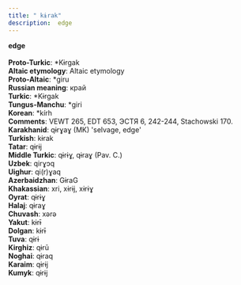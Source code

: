 ```yaml
---
title: " kɨrak"
description:  edge
---
```

<p data-pagefind-weight="0.5">
<strong> edge</strong><br><br>
<strong>Proto-Turkic</strong>:  *Kɨrgak<br>
<strong>Altaic etymology</strong>:  Altaic etymology<br>
<strong> Proto-Altaic</strong>:  *giru<br>
<strong>Russian meaning</strong>:  край<br>
<strong>Turkic</strong>:  *Kɨrgak<br>
<strong>Tungus-Manchu</strong>:  *giri<br>
<strong>Korean</strong>:  *kírh<br>
<strong>Comments</strong>:  VEWT 265, EDT 653, ЭСТЯ 6, 242-244, Stachowski 170.<br>
<strong>Karakhanid</strong>:  qɨrɣaɣ (MK) 'selvage, edge'<br>
<strong>Turkish</strong>:  kɨrak<br>
<strong>Tatar</strong>:  qɨrɨj<br>
<strong>Middle Turkic</strong>:  qɨrɨɣ, qɨraɣ (Pav. C.)<br>
<strong>Uzbek</strong>:  qirɣɔq<br>
<strong>Uighur</strong>:  qi(r)ɣaq<br>
<strong>Azerbaidzhan</strong>:  GɨraG<br>
<strong>Khakassian</strong>:  xri, xɨrɨj, xɨrɨɣ<br>
<strong>Oyrat</strong>:  qɨrɨɣ<br>
<strong>Halaj</strong>:  qɨraɣ<br>
<strong>Chuvash</strong>:  xǝrǝ<br>
<strong>Yakut</strong>:  kɨrɨ̄<br>
<strong>Dolgan</strong>:  kɨrɨ̄<br>
<strong>Tuva</strong>:  qɨrɨ<br>
<strong>Kirghiz</strong>:  qɨrū<br>
<strong>Noghai</strong>:  qɨraq<br>
<strong>Karaim</strong>:  qɨrɨj<br>
<strong>Kumyk</strong>:  qɨrɨj<br>

</p>
